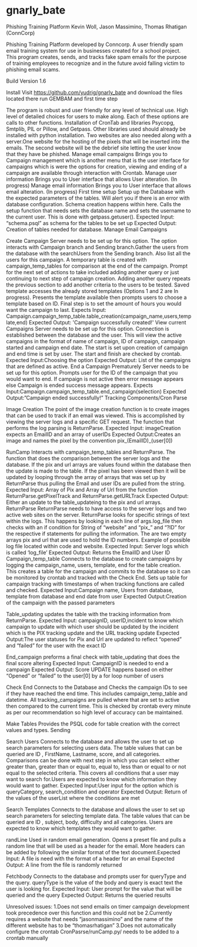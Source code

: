 # gnarly_bate
Phishing Training Platform
Kevin Woll, Jason Massimino, Thomas Rhatigan (ConnCorp)

Phishing Training Platform developed by Conncorp. A user friendly spam email training system for use in businesses created for a school project. This program creates, sends, and tracks fake spam emails for the purpose of training employees to recognize and in the future avoid falling victim to phishing email scams.

Build Version 1.6

Install
Visit https://github.com/yudrig/gnarly_bate and download the files located there run GEMBAM and first time step


The program is robust and user friendly for any level of technical use. High level of detailed choices for users to make along. Each of these options are calls to other functions. Installation of CronTab and libraries Psycopg, Smtplib, PIL or Pillow, and Getpass. Other libraries used should already be installed with python installation. Two websites are also needed along with a server.One website for the hosting of the pixels that will be inserted into the emails. The second website will be the debrief site letting the user know that they have be phished. 
Manage email campaigns
Brings you to Campaign management which is another menu that is the user interface for campaigns which is were the options for creation, viewing and ending of a campaign are available through interaction with Crontab.
Manage user information
Brings you to User interface that allows User alteration. (In progress)
Manage email information
Brings you to User interface that allows email alteration. (In progress)
First time setup 
Setup up the Database with the expected parameters of the tables. Will alert you if there is an error with database configuration. Schema creation happens within here. Calls the setup function that needs sets the database name and sets the username to the current user. This is done with getpass.getuser(). 
Expected Input: “schema.psql” as schema for the tables to be set up 
Expected Output: Creation of tables needed for database.
Manage Email Campaigns

Create Campaign
Server needs to be set up for this option. The option interacts with Campaign branch and Sending branch.Gather the users from the database with the searchUsers from the Sending branch. Also list all the users for this campaign. A temporary table is created with campaign_temp_tables for comparison at the end of the campaign. Prompt for the next set of actions to take included adding another query or just continuing to next step of campaign creation. Adding another query repeats the previous section to add another criteria to the users to be tested.  Saved template accesses the already stored templates (Options 1 and 2 are In progress). Presents the template available then prompts users to choose a template based on ID. Final step is to set the amount of hours you would want the campaign to last. 
Expects Input: Campaign.campaign_temp_table.table_creation(campaign_name,users,template,end) 
Expected Output: 'Campaign successfully created!'
View current Campaigns 
Server needs to be set up for this option. Connection is established between the database and the user. This will view the active campaigns in the format of name of campaign, ID of campaign, campaign started and campaign end date. The start is set upon creation of campaign and end time is set by user. The start and finish are checked by crontab. 
Expected Input:Choosing the option 
Expected Output: List of the campaigns that are defined as active.
End a Campaign Prematurely 
Server needs to be set up for this option. Prompts user for the ID of the campaign that you would want to end. If campaign is not active then error message appears else Campaign is ended success message appears. 
Expects Input:Campaign.campaign_temp_table.end_campaign(selection)
Expected Output:”Campaign ended successfully!”
Tracking Components/Cron Parse 

Image Creation
The point of the image creation function is to create images that can be used to track if an email was viewed. This is accomplished by viewing the server logs and a specific GET request. The function that performs the log parsing is ReturnParse. 
Expected Input: imageCreation expects an EmailID and an array of userIDs
Expected Output:Creates an image and names the pixel by the convention pix_(EmailID)_(user[0])

RunCamp
Interacts with campaign_temp_tables and ReturnParse. The function that does the comparison between the server logs and the database. If the pix and url arrays are values found within the database then the update is made to the table. If the pixel has been viewed then it will be updated by looping through the array of arrays that was set up by ReturnParse thus pulling the Email and user IDs are pulled from the string.
Expected Input: Array of Pix and Array of Url from the function ReturnParse.getPixelTrack and ReturnParse.getURLTrack Expected Output: Either an update to the table_updateing to the pix and url arrays.
ReturnParse
ReturnParse needs to have access to the server logs and two active web sites on the server. ReturnParse looks for specific strings of text within the logs. This happens by looking in each line of args.log_file then checks with an if condition for String of “website” and “pix_” and “?ID” for the respective if statements for pulling the information. The are two empty arrays pix and url that are used to hold the ID numbers.  Example of possible log file located within code and website.
Expected Input: Server logs which is called ‘log_file’
Expected Output: Returns the EmailID and User ID
Campaign_temp_table
Connects to the database to create campaigns by logging the campaign_name, users, template, end for the table creation. This creates a table for the campaign and commits to the database so it can be monitored by crontab and tracked with the Check End. Sets up table for campaign tracking with timestamps of when tracking functions are called and checked.
Expected Input:Campaign name, Users from database, template from database and end date from user
Expected Output:Creation of the campaign with the passed parameters

Table_updating updates the table with the tracking information from ReturnParse. 
Expected Input: campaignID, userID,incident  to know which campaign to update with which user should be updated by the incident which is the PIX tracking update and the URL tracking update
Expected Output:The user statuses for Pix and Url are updated to reflect “opened” and “failed” for the user with the exact ID

End_campaign preforms a final check with table_updating that does the final score altering
Expected Input: CampaignID is needed to end a campaign
Expected Output: Score UPDATE  happens based on either “Opened” or “failed” to the user[0] by a for loop number of users

Check End
Connects to the Database and Checks the campaign IDs to see if they have reached the end time. This includes campaign_temp_table and datetime. All tracking_campaigns are pulled where that are set to active then compared to the current time. This is checked by crontab every minute as per our recommendation so high level of accuracy can be maintained. 

Make Tables
Provides the PSQL code for table creation with the correct values and types.
Sending

Search Users
Connects to the database and allows the user to set up search parameters for selecting users data. The table values that can be queried are ID , FirstName, Lastname, score, and all categories. Comparisons can be done with next step in which you can select either greater than, greater than or equal to, equal to, less than or equal to or not equal to the selected criteria. This covers all conditions that a user may want to search for.Users are expected to know which information they would want to gather.
Expected Input:User input for the option which is queryCategory, search_condition and operator
Expected Output: Return of the values of the userList where the conditions are met

Search Templates
Connects to the database and allows the user to set up search parameters for selecting template data. The table values that can be queried are ID , subject, body, difficulty and all categories. Users are expected to know which templates they would want to gather.

randLine
Used in random email generation. Opens a preset file and pulls a random line that will be used as a header for the email. More headers can be added by following the similar format of the text document.Expected Input: A file is need with the format of a header for an email
Expected Output: A line from the file is randomly returned

Fetchbody
Connects to the database and prompts user for queryType and the query. queryType is the value of the body and query is exact text the user is looking for.
Expected Input: User prompt for the value that will be queried and the query 
Expected Output: Returns the queried results

Unresolved issues:
1.Does not send emails on timer campaign development took precedence over this function and this could not be 
2.Currently requires a website that needs “jasonmassimino” and the name of the different website has to be “thomasrhatigan” 
3.Does not automatically configure the crontab
	CronPasrse/runCamp.py/ needs to be added to a crontab manually 
